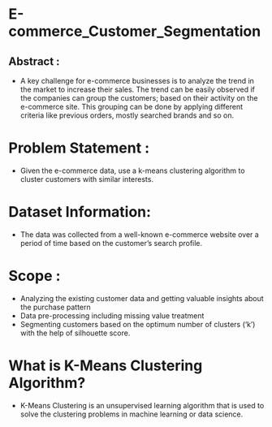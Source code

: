# E-commerce_Customer_Segmentation
## Abstract :
- A key challenge for e-commerce businesses is to analyze the trend in the market to increase their sales. The trend can be easily observed if the companies can group the customers; based on their activity on the e-commerce site. This grouping can be done by applying different criteria like previous orders, mostly searched brands and so on.
# Problem Statement :
- Given the e-commerce data, use a k-means clustering algorithm to cluster customers with similar interests.
# Dataset Information:
- The data was collected from a well-known e-commerce website over a period of time based on the customer’s search profile.
# Scope :
- Analyzing the existing customer data and getting valuable insights about the purchase pattern
- Data pre-processing including missing value treatment
- Segmenting customers based on the optimum number of clusters (‘k’) with the help of silhouette score.
# What is K-Means Clustering Algorithm?
- K-Means Clustering is an unsupervised learning algorithm that is used to solve the clustering problems in machine learning or data science.
